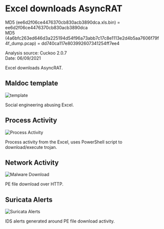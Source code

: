 # Excel downloads AsyncRAT

MD5 (ee6d2f06ce4476370cb830acb3890dca.xls.bin) = ee6d2f06ce4476370cb830acb3890dca  
MD5 (4a6bfc263ed646d3a225194d54f96a73abb7c17c8e1113e2d4b5aa7606f79f4f_dump.pcap) = dd740ca117e803992607341254ff7ee4  

Analysis source: Cuckoo 2.0.7  
Date: 06/09/2021    

Excel downloads AsyncRAT.  

## Maldoc template

![template](https://user-images.githubusercontent.com/1920756/121822930-8b8e7900-cc67-11eb-84cc-d65e72f2cbae.jpg)  

Social engineering abusing Excel.  

## Process Activity

![Process Activity](https://user-images.githubusercontent.com/1920756/121822933-8cbfa600-cc67-11eb-9035-618275b9ad91.png)  

Process activity from the Excel, uses PowerShell script to download/execute trojan.  

## Network Activity

![Malware Download](https://user-images.githubusercontent.com/1920756/121822934-8e896980-cc67-11eb-9f8e-4988755adcfd.png)

PE file download over HTTP.  

## Suricata Alerts

![Suricata Alerts](https://user-images.githubusercontent.com/1920756/121822936-8fba9680-cc67-11eb-9af8-8b2f8a29495f.png) 

IDS alerts generated around PE file download activity.  